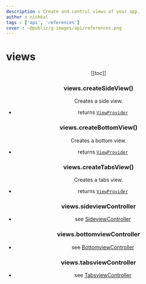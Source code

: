 ```yaml
---
description : Create and control views of your app.
author : nishkal
tags : ['api', 'references']
cover : ~@public/g-images/api/references.png
---
```


# views
<Header/>
[[toc]]

### views.createSideView()
Creates a side view.
* returns [`ViewProvider`](/structures/view-provider.md)

### views.createBottomView()
Creates a bottom view.
* returns [`ViewProvider`](/structures/view-provider.md)

### views.createTabsView()
Creates a tabs view.
* returns [`ViewProvider`](/structures/view-provider.md)

### views.sideviewController
* see [SideviewController](/structures/sideview-controller.md)

### views.bottomviewController
* see [BottomviewController](/structures/bottomview-controller.md)

### views.tabsviewController
* see [TabsviewController](/structures/tabsview-controller.md)



